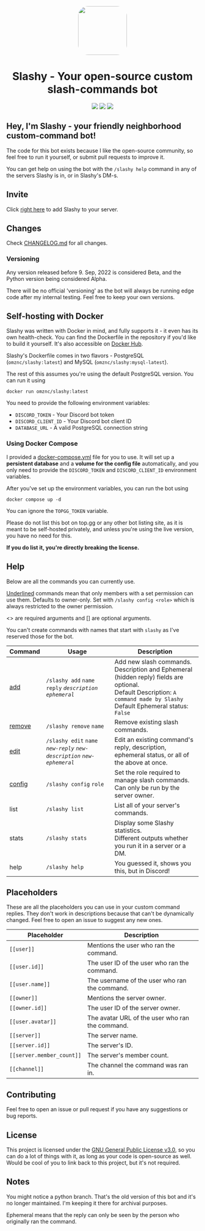 <p align="center"><img src="https://i.imgur.com/j8rrx7R.png" style="width: 8rem;border-radius: 20%;"><h1 align="center">Slashy - Your open-source custom  slash-commands bot</h1></p>
<p align="center">
<a href="https://top.gg/bot/928089024252506173"><img src="https://img.shields.io/badge/top.gg-Slashy-blue?style=for-the-badge"></a>
<a href="https://hey.imkez.com/slashy-invite"><img src="https://img.shields.io/badge/Invite%20Me%20to-Discord-blue?style=for-the-badge&logo=discord"></a> 
<a href="https://hub.docker.com/repository/docker/omznc/slashy"><img src="https://img.shields.io/badge/DockerHub-white?style=for-the-badge&logo=docker"></a></p>


## Hey, I'm Slashy - your friendly neighborhood custom-command bot!

The code for this bot exists because I like the open-source community, so feel free to run it yourself, or submit pull requests to improve it.

You can get help on using the bot with the `/slashy help` command in any of the servers Slashy is in, or in Slashy's DM-s.

## Invite

Click [right here](https://hey.imkez.com/slashy-invite) to add Slashy to your server.

## Changes
Check [CHANGELOG.md](https://github.com/omznc/Slashy/blob/main/CHANGELOG.md) for all changes.

### Versioning
Any version released before 9. Sep, 2022 is considered Beta, and the Python version being considered Alpha. 

There will be no official 'versioning' as the bot will always be running edge code after my internal testing. Feel free to keep your own versions.

## Self-hosting with Docker

Slashy was written with Docker in mind, and fully supports it - it even has its own health-check.
You can find the Dockerfile in the repository if you'd like to build it yourself.
It's also accessible on [Docker Hub](https://hub.docker.com/r/omznc/slashy).

Slashy's Dockerfile comes in two flavors - PostgreSQL (`omznc/slashy:latest`) and MySQL (`omznc/slashy:mysql-latest`). 

The rest of this assumes you're using the default PostgreSQL version.
You can run it using 
```shell
docker run omznc/slashy:latest
```
You need to provide the following environment variables:
- `DISCORD_TOKEN` - Your Discord bot token
- `DISCORD_CLIENT_ID` - Your Discord bot client ID
- `DATABASE_URL` - A valid PostgreSQL connection string

### Using Docker Compose
I provided a [docker-compose.yml](https://github.com/omznc/Slashy/blob/main/docker-compose.yml) file for you to use.
It will set up a **persistent database** and a **volume for the config file** automatically, and you only need to provide the `DISCORD_TOKEN` and `DISCORD_CLIENT_ID` environment variables.

After you've set up the environment variables, you can run the bot using 
```shell
docker compose up -d
```

You can ignore the `TOPGG_TOKEN` variable. 

Please do not list this bot on top.gg or any other bot listing site, as it is meant to be self-hosted privately, and unless you're using the live version, you have no need for this. 

**If you do list it, you're directly breaking the license.**

## Help
Below are all the commands you can currently use.

<u>Underlined</u> commands mean that only members with a set permission can use them. Defaults to owner-only. Set with `/slashy config <role>` which is always restricted to the owner permission.

<> are required arguments and [] are optional arguments.

You can't create commands with names that start with `slashy` as I've reserved those for the bot.

| Command 	           | Usage 	                                                                     | Description 	                                                                                                                                                                     |
|---------------------|-----------------------------------------------------------------------------|-----------------------------------------------------------------------------------------------------------------------------------------------------------------------------------|
| <ins>add</ins> 	    | `/slashy add` `name` `reply` *`description`* *`ephemeral`* 	                | Add new slash commands.<br>Description and Ephemeral (hidden reply) fields  are optional.<br>Default Description: `A command made by Slashy`<br>Default Ephemeral status: `False` |
| <ins>remove</ins> 	 | `/slashy remove` `name` 	                                                   | Remove existing slash commands. 	                                                                                                                                                 |
| <ins>edit</ins> 	   | `/slashy edit` `name` *`new-reply`* *`new-description`* *`new-ephemeral`* 	 | Edit an existing command's reply, description, ephemeral status, or all of the above at once. 	                                                                                   |
| <ins>config</ins> 	 | `/slashy config` `role` 	                                                   | Set the role required to manage slash commands. Can only be run by the server owner. 	                                                                                            |
| list 	              | `/slashy list` 	                                                            | List all of your server's commands. 	                                                                                                                                             |
| stats 	             | `/slashy stats` 	                                                           | Display some Slashy statistics.<br>Different outputs whether you run it in a server or a DM. 	                                                                                    |
| help 	              | `/slashy help` 	                                                            | You guessed it, shows you this, but in Discord! 	                                                                                                                                 |




## Placeholders
These are all the placeholders you can use in your custom command replies. 
They don't work in descriptions because that can't be dynamically changed.
Feel free to open an issue to suggest any new ones.
 
| Placeholder 	               | Description 	                                     |
|-----------------------------|---------------------------------------------------|
| `[[user]]` 	                | Mentions the user who ran the command. 	          |
| `[[user.id]] `	             | The user ID of the user who ran the command. 	    |
| `[[user.name]] `	           | The username of the user who ran the command. 	   |
| `[[owner]]` 	               | Mentions the server owner. 	                      |
| `[[owner.id]] `	            | The user ID of the server owner. 	                |
| `[[user.avatar]]` 	         | The avatar URL of the user who ran the command. 	 |
| `[[server]] `	              | The server name. 	                                |
| `[[server.id]] `	           | The server's ID. 	                                |
| `[[server.member_count]]` 	 | The server's member count. 	                      |
| `[[channel]]` 	             | The channel the command was ran in. 	             |
  

## Contributing
Feel free to open an issue or pull request if you have any suggestions or bug reports.

## License

This project is licensed under the [GNU General Public License v3.0](https://www.gnu.org/licenses/gpl-3.0.html), so you can do a lot of things with it, as long as your code is open-source as well. Would be cool of you to link back to this project, but it's not required.

## Notes
You might notice a python branch. That's the old version of this bot and it's no longer maintained. I'm keeping it there for archival purposes.

Ephemeral means that the reply can only be seen by the person who originally ran the command.

